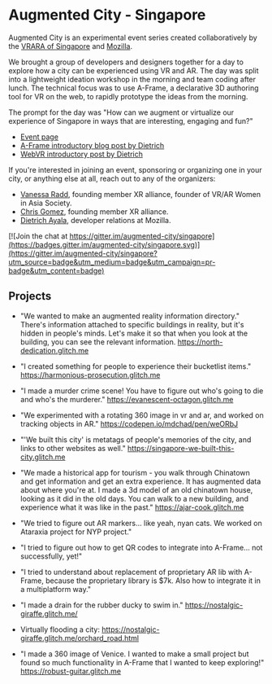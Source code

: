 # Augmented City - Singapore

Augmented City is an experimental event series created collaboratively by the [VRARA of Singapore](https://www.facebook.com/vrarasg/) and [Mozilla](https://www.mozilla.org).

We brought a group of developers and designers together for a day to explore how a city can be experienced using VR and AR. The day was split into a lightweight ideation workshop in the morning and team coding after lunch. The technical focus was to use A-Frame, a declarative 3D authoring tool for VR on the web, to rapidly prototype the ideas from the morning.

The prompt for the day was "How can we augment or virtualize our experience of Singapore in ways that are interesting, engaging and fun?"

* [Event page](https://www.eventbrite.com/e/vrar-maker-lab-augmented-city-creating-vr-ar-web-content-showcasing-singapore-tickets-35297738486)
* [A-Frame introductory blog post by Dietrich](http://metafluff.com/2017/07/06/aframe-augmented-city/)
* [WebVR introductory post by Dietrich](http://metafluff.com/2017/07/12/augmented-city-vr/)
<!--
* [Slides for running the event](https://docs.google.com/a/mozilla.com/presentation/d/180xCYWc2TxnOLisUZo6NoZlS5w4O57hkN1i46OYSINo/edit?usp=sharing) (Many thanks to Michael Henretty for the original version for VoiceJam Taipei, which these are based on!)
-->

If you're interested in joining an event, sponsoring or organizing one in your city, or anything else at all, reach out to any of the organizers:

* [Vanessa Radd](https://twitter.com/vanradd), founding member XR alliance, founder of VR/AR Women in Asia Society.
* [Chris Gomez](https://twitter.com/chrisgomez), founding member XR alliance.
* [Dietrich Ayala](https://twitter.com/dietrich), developer relations at Mozilla.

[![Join the chat at https://gitter.im/augmented-city/singapore](https://badges.gitter.im/augmented-city/singapore.svg)](https://gitter.im/augmented-city/singapore?utm_source=badge&utm_medium=badge&utm_campaign=pr-badge&utm_content=badge)

## Projects

* "We wanted to make an augmented reality information directory." There's information attached to specific buildings in reality, but it's hidden in people's minds. Let's make it so that when you look at the building, you can see the relevant information. https://north-dedication.glitch.me

* "I created something for people to experience their bucketlist items." https://harmonious-prosecution.glitch.me

* "I made a murder crime scene! You have to figure out who's going to die and who's the murderer." https://evanescent-octagon.glitch.me

* "We experimented with a rotating 360 image in vr and ar, and worked on tracking objects in AR." https://codepen.io/mdchad/pen/weORbJ

* "'We built this city' is metatags of people's memories of the city, and links to other websites as well." https://singapore-we-built-this-city.glitch.me

* "We made a historical app for tourism - you walk through Chinatown and get information and get an extra experience. It has augmented data about where you're at. I made a 3d model of an old chinatown house, looking as it did in the old days. You can walk to a new building, and experience what it was like in the past." https://ajar-cook.glitch.me

* "We tried to figure out AR markers... like yeah, nyan cats. We worked on Ataraxia project for NYP project."

* "I tried to figure out how to get QR codes to integrate into A-Frame... not successfully, yet!"

* "I tried to understand about replacement of proprietary AR lib with A-Frame, because the proprietary library is $7k. Also how to integrate it in a multiplatform way."

* "I made a drain for the rubber ducky to swim in." https://nostalgic-giraffe.glitch.me/

* Virtually flooding a city: https://nostalgic-giraffe.glitch.me/orchard_road.html

* "I made a 360 image of Venice. I wanted to make a small project but found so much functionality in A-Frame that I wanted to
keep exploring!" https://robust-guitar.glitch.me
